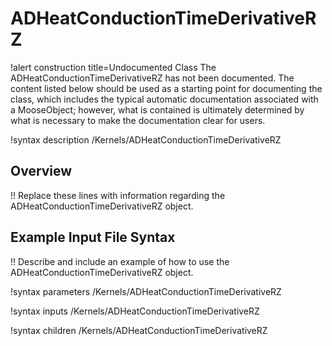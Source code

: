 # ADHeatConductionTimeDerivativeRZ

!alert construction title=Undocumented Class
The ADHeatConductionTimeDerivativeRZ has not been documented. The content listed below should be used as a starting point for
documenting the class, which includes the typical automatic documentation associated with a
MooseObject; however, what is contained is ultimately determined by what is necessary to make the
documentation clear for users.

!syntax description /Kernels/ADHeatConductionTimeDerivativeRZ

## Overview

!! Replace these lines with information regarding the ADHeatConductionTimeDerivativeRZ object.

## Example Input File Syntax

!! Describe and include an example of how to use the ADHeatConductionTimeDerivativeRZ object.

!syntax parameters /Kernels/ADHeatConductionTimeDerivativeRZ

!syntax inputs /Kernels/ADHeatConductionTimeDerivativeRZ

!syntax children /Kernels/ADHeatConductionTimeDerivativeRZ
